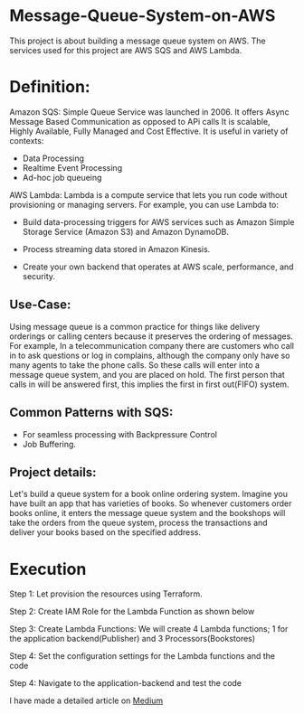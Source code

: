 # Message-Queue-System-on-AWS
This project is about building a message queue system on AWS. The services used for this project are AWS SQS and AWS Lambda.

# Definition:

Amazon SQS: Simple Queue Service was launched in 2006. It offers Async Message Based Communication as opposed to APi calls
It is scalable, Highly Available, Fully Managed and Cost Effective. It is useful in variety of contexts:
* Data Processing
* Realtime Event Processing
* Ad-hoc job queueing

AWS Lambda: Lambda is a compute service that lets you run code without provisioning or managing servers. For example, you can use Lambda to:

* Build data-processing triggers for AWS services such as Amazon Simple Storage Service (Amazon S3) and Amazon DynamoDB.

* Process streaming data stored in Amazon Kinesis.

* Create your own backend that operates at AWS scale, performance, and security.

## Use-Case:
Using message queue is a common practice for things like delivery orderings or calling centers because it preserves the ordering of messages. For example, In a telecommunication company there are customers who call in to ask questions or log in complains, although the company only have so many agents to take the phone calls. So these calls will enter into a message queue system, and you are placed on hold. The first person that calls in will be answered first, this implies the first in first out(FIFO) system.

## Common Patterns with SQS:
* For seamless processing with Backpressure Control
* Job Buffering.

## Project details:
Let's build a queue system for a book online ordering system. Imagine you have built an app that has varieties of books. So whenever customers order books online, it enters the message queue system and the bookshops will take the orders from the queue system, process the transactions and deliver your books based on the specified address.

# Execution

Step 1: Let provision the resources using Terraform.

Step 2: Create IAM Role for the Lambda Function as shown below

Step 3: Create Lambda Functions: We will create 4 Lambda functions; 1 for the application backend(Publisher) and 3 Processors(Bookstores)

Step 4: Set the configuration settings for the Lambda functions and the code

Step 4: Navigate to the application-backend and test the code

I have made a detailed article on [Medium](https://medium.com/@midejoseph24/build-an-order-message-queue-system-on-aws-using-sqs-and-lambda-436cd5f2f704https://medium.com/@midejoseph24/build-an-order-message-queue-system-on-aws-using-sqs-and-lambda-436cd5f2f704)


